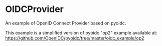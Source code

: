 # OIDCProvider
An example of OpenID Connect Provider based on pyoidc.

This example is a simplified version of pyoidc "op2" example available at: 
https://github.com/OpenIDC/pyoidc/tree/master/oidc_example/op2
